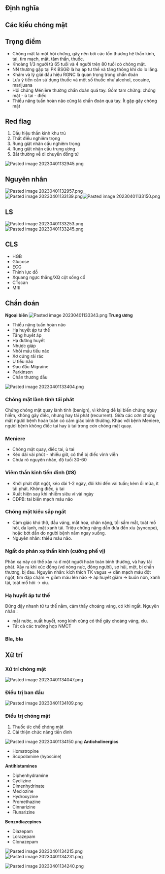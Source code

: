 ## Định nghĩa
## Các kiểu chóng mặt
## Trọng điểm
- Chóng mặt là một hội chứng, gây nên bởi các tổn thương hệ thần kinh, tai, tim mạch, mắt, tâm thần, thuốc.
- Khoảng 1/3 người từ 65 tuổi và 4 người trên 80 tuổi có chóng mặt.
- NN thường gặp tại PK BSGĐ là hạ áp tư thế và tăng thông khí do lo lắng.
- Khám và lý giải dấu hiệu RGNC là quan trọng trong chẩn đoán
- Lưu ý tiền căn sử dụng thuốc và một số thuốc như alcohol, cocaine, marijuana
- Hội chứng Ménière thường chẩn đoán quá tay. Gồm tam chứng: chóng mặt - ù tai - điếc
- Thiểu năng tuần hoàn não cũng là chẩn đoán quá tay. Ít gặp gây chóng mặt
## Red flag
1. Dầu hiệu thần kinh khu trú
2. Thất điều nghiêm trọng
3. Rung giật nhãn cầu nghiêm trọng
4. Rung giật nhãn cầu trung ương
5. Bắt thường về di chuyển đồng tử

![Pasted image 20230401132945.png](../../../200%20Files/image/Pasted%20image%2020230401132945.png)
## Nguyên nhân
![Pasted image 20230401132957.png](../../../200%20Files/image/Pasted%20image%2020230401132957.png)
![Pasted image 20230401133139.png](../../../200%20Files/image/Pasted%20image%2020230401133139.png)![Pasted image 20230401133150.png](../../../200%20Files/image/Pasted%20image%2020230401133150.png)

## LS
![Pasted image 20230401133253.png](../../../200%20Files/image/Pasted%20image%2020230401133253.png)
![Pasted image 20230401133245.png](../../../200%20Files/image/Pasted%20image%2020230401133245.png)
## CLS
- HGB
- Glucose
- ECG
- Thính lực đồ
- Xquang ngực thẳng/XQ cột sống cổ
- CTscan
- MRI

## Chẩn đoán
**Ngoại biên**
![Pasted image 20230401133343.png](../../../200%20Files/image/Pasted%20image%2020230401133343.png)
**Trung ương**

- Thiểu năng tuần hoàn não
- Hạ huyết áp tư thế
- Tăng huyết áp
- Hạ đường huyết
- Nhược giáp
- Nhồi máu tiểu não
- Xơ cứng rải rác
- U tiểu não
- Đau đầu Migraine
- Parkinson
- Chấn thương đầu


![Pasted image 20230401133404.png](../../../200%20Files/image/Pasted%20image%2020230401133404.png)

### Chóng mặt lành tính tái phát
Chứng chóng mặt quay lành tính (benign), vì không để lại biến chứng nguy hiểm, không gây điếc, nhưng hay tái phát (recurrent).
Giữa các cơn chóng mặt người bệnh hoàn toàn có cảm giác bình thường. Khác với bệnh Meniere, người bệnh không điếc tai hay ù tai trong cơn chóng mặt quay.
### Meniere
- Chóng mặt quay, điếc tai, ù tai
- Kéo dài vài phút - nhiều giờ, có thể bị điếc vĩnh viễn
- Chưa rõ nguyên nhân, độ tuổi 30-60
### Viêm thần kinh tiền đình (#8)
- Khởi phát đột ngột, kéo dài 1-2 ngày, đôi khi đến vài tuần; kèm ối mửa, ít tái phát. Không điếc, ù tai
- Xuất hiện sau khi nhiễm siêu vi vài ngày
- CĐPB: tai biến mạch máu não
### Chóng mặt kiểu sắp ngất
- Cảm giác khó thở, đầu váng, mắt hoa, chân nặng, tối sầm mắt, toát mồ hôi, da lạnh, mặt xanh tái. Triệu chứng nặng dần đưa đến xỉu (syncope), hoặc bớt dần do người bệnh nằm ngay xuống.
- Nguyên nhân: thiếu máu não.
### Ngất do phản xạ thần kinh (cường phế vị)
Phản xạ này có thể xảy ra ở một người hoàn toàn bình thường, và hay tái phát.
Xảy ra khi xúc động (vd nóng nực, đông người), sợ hãi, mệt, bị chần thương, bị đau.
Nguyên nhân: kích thích TK vagus -> dãn mạch máu đột ngột, tim đập chậm -> giảm máu lên não -> áp huyết giảm -> buồn nôn, xanh tái, toát mồ hôi -> xỉu.
### Hạ huyết áp tư thế
Đứng dậy nhanh từ tư thế nằm, cảm thấy choáng váng, có khi ngất.
Nguyên nhân :
- mắt nước, xuất huyết, rong kinh cũng có thể gây choáng váng, xỉu.
- Tất cả các trường hợp NMCT
### Bla, bla

## Xử trí
### Xử trí chóng mặt
![Pasted image 20230401134047.png](../../../200%20Files/image/Pasted%20image%2020230401134047.png)
### Điều trị ban đầu
![Pasted image 20230401134109.png](../../../200%20Files/image/Pasted%20image%2020230401134109.png)
### Điều trị chóng mặt
1. Thuốc ức chế chóng mặt
2. Cải thiện chức năng tiền đình

![Pasted image 20230401134150.png](../../../200%20Files/image/Pasted%20image%2020230401134150.png)
**Anticholinergics**
- Homatropine
- Scopolamine (hyoscine)

**Antihistamines**
- Diphenhydramine
- Cyclizine
- Dimenhydrinate
- Meclozine
- Hydroxyzine
- Promethazine
- Cinnarizine
- Flunarizine

**Benzodiazepines**
- Diazepam
- Lorazepam
- Clonazepam


![Pasted image 20230401134215.png](../../../200%20Files/image/Pasted%20image%2020230401134215.png)
![Pasted image 20230401134231.png](../../../200%20Files/image/Pasted%20image%2020230401134231.png)

![Pasted image 20230401134240.png](../../../200%20Files/image/Pasted%20image%2020230401134240.png)
